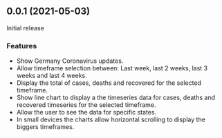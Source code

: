 ## 0.0.1 (2021-05-03)

Initial release

### Features

- Show Germany Coronavirus updates.
- Allow timeframe selection between: Last week, last 2 weeks, last 3 weeks and last 4 weeks.
- Display the total of cases, deaths and recovered for the selected timeframe.
- Show line chart to display a the timeseries data for cases, deaths and recovered timeseries for the selected timeframe.
- Allow the user to see the data for specific states.
- In small devices the charts allow horizontal scrolling to display the biggers timeframes.
